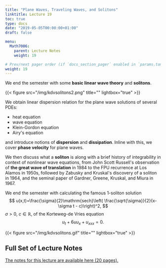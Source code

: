 ```yaml
---
title: "Plane Waves, Traveling Waves, and Solitons"
linktitle: Lecture 19
toc: true
type: docs
date: "2019-05-05T00:00:00+01:00"
draft: false

menu:
  Math7006:
    parent: Lecture Notes
    weight: 19

# Prev/next pager order (if `docs_section_pager` enabled in `params.toml`)
weight: 19
---
```

We end the semester with some **basic linear wave theory** and **solitons**.

{{< figure src="/img/kdvsolitons2.png" title="" lightbox="true" >}}

We obtain linear dispersion relation for the plane wave solutions of several PDEs:

* heat equation
* wave equation
* Klein-Gordon equation
* Airy's equation

and introduce notions of **dispersion** and **dissipation**. Inline with this, we cover **phase velocity** for plane waves.

We then discuss what a **soliton** is along with a brief history of integrability in context of nonlinear wave equations, from John Scott Russell's observation of **the great wave of translation** in 1984 to the FPU recurrence at Los Alamos in 1950s, followed by Zabusky and Kruskal's discovery of a soliton in 1964, and the seminal paper of Gardner, Greene, Kruskal, and Miura in 1967.

We end the semester with calculating the famous $1$-soliton solution
$$
u(x,t)=\frac{\sigma}{2}\mathrm{sech}\left( \frac{\sqrt{\sigma}}{2}(x-\sigma t - c)\right)^2,
$$
$\sigma>0$, $c\in\mathbb{R}$, of the Korteweg-de Vries equation
$$
u_t + 6 u u_x + u_{xxx}=0.
$$

{{< figure src="/img/kdvsolitons.gif" title="" lightbox="true" >}}

## Full Set of Lecture Notes

[The notes for this lecture are available here (20 pages).](https://www.dropbox.com/s/hrzm29ngifhquoz/uc-7006-Lec-19-Similarity-Solutions.pdf?dl=0)
